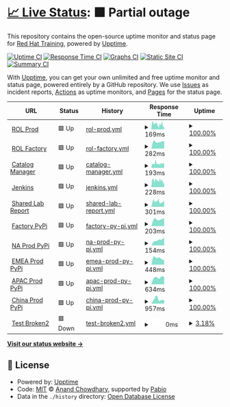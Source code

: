 # [📈 Live Status](https://RedHatTraining.github.io/uptime): <!--live status--> **🟧 Partial outage**

This repository contains the open-source uptime monitor and status page for [Red Hat Training](https://www.redhat.com/en/services/training), powered by [Upptime](https://github.com/upptime/upptime).

[![Uptime CI](https://github.com/RedHatTraining/uptime/workflows/Uptime%20CI/badge.svg)](https://github.com/RedHatTraining/uptime/actions?query=workflow%3A%22Uptime+CI%22)
[![Response Time CI](https://github.com/RedHatTraining/uptime/workflows/Response%20Time%20CI/badge.svg)](https://github.com/RedHatTraining/uptime/actions?query=workflow%3A%22Response+Time+CI%22)
[![Graphs CI](https://github.com/RedHatTraining/uptime/workflows/Graphs%20CI/badge.svg)](https://github.com/RedHatTraining/uptime/actions?query=workflow%3A%22Graphs+CI%22)
[![Static Site CI](https://github.com/RedHatTraining/uptime/workflows/Static%20Site%20CI/badge.svg)](https://github.com/RedHatTraining/uptime/actions?query=workflow%3A%22Static+Site+CI%22)
[![Summary CI](https://github.com/RedHatTraining/uptime/workflows/Summary%20CI/badge.svg)](https://github.com/RedHatTraining/uptime/actions?query=workflow%3A%22Summary+CI%22)

With [Upptime](https://upptime.js.org), you can get your own unlimited and free uptime monitor and status page, powered entirely by a GitHub repository. We use [Issues](https://github.com/RedHatTraining/uptime/issues) as incident reports, [Actions](https://github.com/RedHatTraining/uptime/actions) as uptime monitors, and [Pages](https://RedHatTraining.github.io/uptime) for the status page.

<!--start: status pages-->
<!-- This summary is generated by Upptime (https://github.com/upptime/upptime) -->
<!-- Do not edit this manually, your changes will be overwritten -->
<!-- prettier-ignore -->
| URL | Status | History | Response Time | Uptime |
| --- | ------ | ------- | ------------- | ------ |
| <img alt="" src="https://icons.duckduckgo.com/ip3/rol.redhat.com.ico" height="13"> [ROL Prod](https://rol.redhat.com/rol/app/catalog) | 🟩 Up | [rol-prod.yml](https://github.com/RedHatTraining/uptime/commits/HEAD/history/rol-prod.yml) | <details><summary><img alt="Response time graph" src="./graphs/rol-prod/response-time-week.png" height="20"> 169ms</summary><br><a href="https://RedHatTraining.github.io/uptime/history/rol-prod"><img alt="Response time 169" src="https://img.shields.io/endpoint?url=https%3A%2F%2Fraw.githubusercontent.com%2FRedHatTraining%2Fuptime%2FHEAD%2Fapi%2Frol-prod%2Fresponse-time.json"></a><br><a href="https://RedHatTraining.github.io/uptime/history/rol-prod"><img alt="24-hour response time 139" src="https://img.shields.io/endpoint?url=https%3A%2F%2Fraw.githubusercontent.com%2FRedHatTraining%2Fuptime%2FHEAD%2Fapi%2Frol-prod%2Fresponse-time-day.json"></a><br><a href="https://RedHatTraining.github.io/uptime/history/rol-prod"><img alt="7-day response time 169" src="https://img.shields.io/endpoint?url=https%3A%2F%2Fraw.githubusercontent.com%2FRedHatTraining%2Fuptime%2FHEAD%2Fapi%2Frol-prod%2Fresponse-time-week.json"></a><br><a href="https://RedHatTraining.github.io/uptime/history/rol-prod"><img alt="30-day response time 169" src="https://img.shields.io/endpoint?url=https%3A%2F%2Fraw.githubusercontent.com%2FRedHatTraining%2Fuptime%2FHEAD%2Fapi%2Frol-prod%2Fresponse-time-month.json"></a><br><a href="https://RedHatTraining.github.io/uptime/history/rol-prod"><img alt="1-year response time 169" src="https://img.shields.io/endpoint?url=https%3A%2F%2Fraw.githubusercontent.com%2FRedHatTraining%2Fuptime%2FHEAD%2Fapi%2Frol-prod%2Fresponse-time-year.json"></a></details> | <details><summary><a href="https://RedHatTraining.github.io/uptime/history/rol-prod">100.00%</a></summary><a href="https://RedHatTraining.github.io/uptime/history/rol-prod"><img alt="All-time uptime 100.00%" src="https://img.shields.io/endpoint?url=https%3A%2F%2Fraw.githubusercontent.com%2FRedHatTraining%2Fuptime%2FHEAD%2Fapi%2Frol-prod%2Fuptime.json"></a><br><a href="https://RedHatTraining.github.io/uptime/history/rol-prod"><img alt="24-hour uptime 100.00%" src="https://img.shields.io/endpoint?url=https%3A%2F%2Fraw.githubusercontent.com%2FRedHatTraining%2Fuptime%2FHEAD%2Fapi%2Frol-prod%2Fuptime-day.json"></a><br><a href="https://RedHatTraining.github.io/uptime/history/rol-prod"><img alt="7-day uptime 100.00%" src="https://img.shields.io/endpoint?url=https%3A%2F%2Fraw.githubusercontent.com%2FRedHatTraining%2Fuptime%2FHEAD%2Fapi%2Frol-prod%2Fuptime-week.json"></a><br><a href="https://RedHatTraining.github.io/uptime/history/rol-prod"><img alt="30-day uptime 100.00%" src="https://img.shields.io/endpoint?url=https%3A%2F%2Fraw.githubusercontent.com%2FRedHatTraining%2Fuptime%2FHEAD%2Fapi%2Frol-prod%2Fuptime-month.json"></a><br><a href="https://RedHatTraining.github.io/uptime/history/rol-prod"><img alt="1-year uptime 100.00%" src="https://img.shields.io/endpoint?url=https%3A%2F%2Fraw.githubusercontent.com%2FRedHatTraining%2Fuptime%2FHEAD%2Fapi%2Frol-prod%2Fuptime-year.json"></a></details>
| <img alt="" src="https://icons.duckduckgo.com/ip3/rol-factory.ole.redhat.com.ico" height="13"> [ROL Factory](https://rol-factory.ole.redhat.com/rol/app/) | 🟩 Up | [rol-factory.yml](https://github.com/RedHatTraining/uptime/commits/HEAD/history/rol-factory.yml) | <details><summary><img alt="Response time graph" src="./graphs/rol-factory/response-time-week.png" height="20"> 282ms</summary><br><a href="https://RedHatTraining.github.io/uptime/history/rol-factory"><img alt="Response time 282" src="https://img.shields.io/endpoint?url=https%3A%2F%2Fraw.githubusercontent.com%2FRedHatTraining%2Fuptime%2FHEAD%2Fapi%2Frol-factory%2Fresponse-time.json"></a><br><a href="https://RedHatTraining.github.io/uptime/history/rol-factory"><img alt="24-hour response time 282" src="https://img.shields.io/endpoint?url=https%3A%2F%2Fraw.githubusercontent.com%2FRedHatTraining%2Fuptime%2FHEAD%2Fapi%2Frol-factory%2Fresponse-time-day.json"></a><br><a href="https://RedHatTraining.github.io/uptime/history/rol-factory"><img alt="7-day response time 282" src="https://img.shields.io/endpoint?url=https%3A%2F%2Fraw.githubusercontent.com%2FRedHatTraining%2Fuptime%2FHEAD%2Fapi%2Frol-factory%2Fresponse-time-week.json"></a><br><a href="https://RedHatTraining.github.io/uptime/history/rol-factory"><img alt="30-day response time 282" src="https://img.shields.io/endpoint?url=https%3A%2F%2Fraw.githubusercontent.com%2FRedHatTraining%2Fuptime%2FHEAD%2Fapi%2Frol-factory%2Fresponse-time-month.json"></a><br><a href="https://RedHatTraining.github.io/uptime/history/rol-factory"><img alt="1-year response time 282" src="https://img.shields.io/endpoint?url=https%3A%2F%2Fraw.githubusercontent.com%2FRedHatTraining%2Fuptime%2FHEAD%2Fapi%2Frol-factory%2Fresponse-time-year.json"></a></details> | <details><summary><a href="https://RedHatTraining.github.io/uptime/history/rol-factory">100.00%</a></summary><a href="https://RedHatTraining.github.io/uptime/history/rol-factory"><img alt="All-time uptime 100.00%" src="https://img.shields.io/endpoint?url=https%3A%2F%2Fraw.githubusercontent.com%2FRedHatTraining%2Fuptime%2FHEAD%2Fapi%2Frol-factory%2Fuptime.json"></a><br><a href="https://RedHatTraining.github.io/uptime/history/rol-factory"><img alt="24-hour uptime 100.00%" src="https://img.shields.io/endpoint?url=https%3A%2F%2Fraw.githubusercontent.com%2FRedHatTraining%2Fuptime%2FHEAD%2Fapi%2Frol-factory%2Fuptime-day.json"></a><br><a href="https://RedHatTraining.github.io/uptime/history/rol-factory"><img alt="7-day uptime 100.00%" src="https://img.shields.io/endpoint?url=https%3A%2F%2Fraw.githubusercontent.com%2FRedHatTraining%2Fuptime%2FHEAD%2Fapi%2Frol-factory%2Fuptime-week.json"></a><br><a href="https://RedHatTraining.github.io/uptime/history/rol-factory"><img alt="30-day uptime 100.00%" src="https://img.shields.io/endpoint?url=https%3A%2F%2Fraw.githubusercontent.com%2FRedHatTraining%2Fuptime%2FHEAD%2Fapi%2Frol-factory%2Fuptime-month.json"></a><br><a href="https://RedHatTraining.github.io/uptime/history/rol-factory"><img alt="1-year uptime 100.00%" src="https://img.shields.io/endpoint?url=https%3A%2F%2Fraw.githubusercontent.com%2FRedHatTraining%2Fuptime%2FHEAD%2Fapi%2Frol-factory%2Fuptime-year.json"></a></details>
| <img alt="" src="https://icons.duckduckgo.com/ip3/cm.apps.tools-na150.prod.ole.redhat.com.ico" height="13"> [Catalog Manager](https://cm.apps.tools-na150.prod.ole.redhat.com/) | 🟩 Up | [catalog-manager.yml](https://github.com/RedHatTraining/uptime/commits/HEAD/history/catalog-manager.yml) | <details><summary><img alt="Response time graph" src="./graphs/catalog-manager/response-time-week.png" height="20"> 193ms</summary><br><a href="https://RedHatTraining.github.io/uptime/history/catalog-manager"><img alt="Response time 193" src="https://img.shields.io/endpoint?url=https%3A%2F%2Fraw.githubusercontent.com%2FRedHatTraining%2Fuptime%2FHEAD%2Fapi%2Fcatalog-manager%2Fresponse-time.json"></a><br><a href="https://RedHatTraining.github.io/uptime/history/catalog-manager"><img alt="24-hour response time 179" src="https://img.shields.io/endpoint?url=https%3A%2F%2Fraw.githubusercontent.com%2FRedHatTraining%2Fuptime%2FHEAD%2Fapi%2Fcatalog-manager%2Fresponse-time-day.json"></a><br><a href="https://RedHatTraining.github.io/uptime/history/catalog-manager"><img alt="7-day response time 193" src="https://img.shields.io/endpoint?url=https%3A%2F%2Fraw.githubusercontent.com%2FRedHatTraining%2Fuptime%2FHEAD%2Fapi%2Fcatalog-manager%2Fresponse-time-week.json"></a><br><a href="https://RedHatTraining.github.io/uptime/history/catalog-manager"><img alt="30-day response time 193" src="https://img.shields.io/endpoint?url=https%3A%2F%2Fraw.githubusercontent.com%2FRedHatTraining%2Fuptime%2FHEAD%2Fapi%2Fcatalog-manager%2Fresponse-time-month.json"></a><br><a href="https://RedHatTraining.github.io/uptime/history/catalog-manager"><img alt="1-year response time 193" src="https://img.shields.io/endpoint?url=https%3A%2F%2Fraw.githubusercontent.com%2FRedHatTraining%2Fuptime%2FHEAD%2Fapi%2Fcatalog-manager%2Fresponse-time-year.json"></a></details> | <details><summary><a href="https://RedHatTraining.github.io/uptime/history/catalog-manager">100.00%</a></summary><a href="https://RedHatTraining.github.io/uptime/history/catalog-manager"><img alt="All-time uptime 100.00%" src="https://img.shields.io/endpoint?url=https%3A%2F%2Fraw.githubusercontent.com%2FRedHatTraining%2Fuptime%2FHEAD%2Fapi%2Fcatalog-manager%2Fuptime.json"></a><br><a href="https://RedHatTraining.github.io/uptime/history/catalog-manager"><img alt="24-hour uptime 100.00%" src="https://img.shields.io/endpoint?url=https%3A%2F%2Fraw.githubusercontent.com%2FRedHatTraining%2Fuptime%2FHEAD%2Fapi%2Fcatalog-manager%2Fuptime-day.json"></a><br><a href="https://RedHatTraining.github.io/uptime/history/catalog-manager"><img alt="7-day uptime 100.00%" src="https://img.shields.io/endpoint?url=https%3A%2F%2Fraw.githubusercontent.com%2FRedHatTraining%2Fuptime%2FHEAD%2Fapi%2Fcatalog-manager%2Fuptime-week.json"></a><br><a href="https://RedHatTraining.github.io/uptime/history/catalog-manager"><img alt="30-day uptime 100.00%" src="https://img.shields.io/endpoint?url=https%3A%2F%2Fraw.githubusercontent.com%2FRedHatTraining%2Fuptime%2FHEAD%2Fapi%2Fcatalog-manager%2Fuptime-month.json"></a><br><a href="https://RedHatTraining.github.io/uptime/history/catalog-manager"><img alt="1-year uptime 100.00%" src="https://img.shields.io/endpoint?url=https%3A%2F%2Fraw.githubusercontent.com%2FRedHatTraining%2Fuptime%2FHEAD%2Fapi%2Fcatalog-manager%2Fuptime-year.json"></a></details>
| <img alt="" src="https://icons.duckduckgo.com/ip3/jenkins.prod.nextcle.com.ico" height="13"> [Jenkins](https://jenkins.prod.nextcle.com) | 🟩 Up | [jenkins.yml](https://github.com/RedHatTraining/uptime/commits/HEAD/history/jenkins.yml) | <details><summary><img alt="Response time graph" src="./graphs/jenkins/response-time-week.png" height="20"> 228ms</summary><br><a href="https://RedHatTraining.github.io/uptime/history/jenkins"><img alt="Response time 228" src="https://img.shields.io/endpoint?url=https%3A%2F%2Fraw.githubusercontent.com%2FRedHatTraining%2Fuptime%2FHEAD%2Fapi%2Fjenkins%2Fresponse-time.json"></a><br><a href="https://RedHatTraining.github.io/uptime/history/jenkins"><img alt="24-hour response time 216" src="https://img.shields.io/endpoint?url=https%3A%2F%2Fraw.githubusercontent.com%2FRedHatTraining%2Fuptime%2FHEAD%2Fapi%2Fjenkins%2Fresponse-time-day.json"></a><br><a href="https://RedHatTraining.github.io/uptime/history/jenkins"><img alt="7-day response time 228" src="https://img.shields.io/endpoint?url=https%3A%2F%2Fraw.githubusercontent.com%2FRedHatTraining%2Fuptime%2FHEAD%2Fapi%2Fjenkins%2Fresponse-time-week.json"></a><br><a href="https://RedHatTraining.github.io/uptime/history/jenkins"><img alt="30-day response time 228" src="https://img.shields.io/endpoint?url=https%3A%2F%2Fraw.githubusercontent.com%2FRedHatTraining%2Fuptime%2FHEAD%2Fapi%2Fjenkins%2Fresponse-time-month.json"></a><br><a href="https://RedHatTraining.github.io/uptime/history/jenkins"><img alt="1-year response time 228" src="https://img.shields.io/endpoint?url=https%3A%2F%2Fraw.githubusercontent.com%2FRedHatTraining%2Fuptime%2FHEAD%2Fapi%2Fjenkins%2Fresponse-time-year.json"></a></details> | <details><summary><a href="https://RedHatTraining.github.io/uptime/history/jenkins">100.00%</a></summary><a href="https://RedHatTraining.github.io/uptime/history/jenkins"><img alt="All-time uptime 100.00%" src="https://img.shields.io/endpoint?url=https%3A%2F%2Fraw.githubusercontent.com%2FRedHatTraining%2Fuptime%2FHEAD%2Fapi%2Fjenkins%2Fuptime.json"></a><br><a href="https://RedHatTraining.github.io/uptime/history/jenkins"><img alt="24-hour uptime 100.00%" src="https://img.shields.io/endpoint?url=https%3A%2F%2Fraw.githubusercontent.com%2FRedHatTraining%2Fuptime%2FHEAD%2Fapi%2Fjenkins%2Fuptime-day.json"></a><br><a href="https://RedHatTraining.github.io/uptime/history/jenkins"><img alt="7-day uptime 100.00%" src="https://img.shields.io/endpoint?url=https%3A%2F%2Fraw.githubusercontent.com%2FRedHatTraining%2Fuptime%2FHEAD%2Fapi%2Fjenkins%2Fuptime-week.json"></a><br><a href="https://RedHatTraining.github.io/uptime/history/jenkins"><img alt="30-day uptime 100.00%" src="https://img.shields.io/endpoint?url=https%3A%2F%2Fraw.githubusercontent.com%2FRedHatTraining%2Fuptime%2FHEAD%2Fapi%2Fjenkins%2Fuptime-month.json"></a><br><a href="https://RedHatTraining.github.io/uptime/history/jenkins"><img alt="1-year uptime 100.00%" src="https://img.shields.io/endpoint?url=https%3A%2F%2Fraw.githubusercontent.com%2FRedHatTraining%2Fuptime%2FHEAD%2Fapi%2Fjenkins%2Fuptime-year.json"></a></details>
| <img alt="" src="https://icons.duckduckgo.com/ip3/labs.dle.ole.redhat.com.ico" height="13"> [Shared Lab Report](https://labs.dle.ole.redhat.com) | 🟩 Up | [shared-lab-report.yml](https://github.com/RedHatTraining/uptime/commits/HEAD/history/shared-lab-report.yml) | <details><summary><img alt="Response time graph" src="./graphs/shared-lab-report/response-time-week.png" height="20"> 301ms</summary><br><a href="https://RedHatTraining.github.io/uptime/history/shared-lab-report"><img alt="Response time 301" src="https://img.shields.io/endpoint?url=https%3A%2F%2Fraw.githubusercontent.com%2FRedHatTraining%2Fuptime%2FHEAD%2Fapi%2Fshared-lab-report%2Fresponse-time.json"></a><br><a href="https://RedHatTraining.github.io/uptime/history/shared-lab-report"><img alt="24-hour response time 294" src="https://img.shields.io/endpoint?url=https%3A%2F%2Fraw.githubusercontent.com%2FRedHatTraining%2Fuptime%2FHEAD%2Fapi%2Fshared-lab-report%2Fresponse-time-day.json"></a><br><a href="https://RedHatTraining.github.io/uptime/history/shared-lab-report"><img alt="7-day response time 301" src="https://img.shields.io/endpoint?url=https%3A%2F%2Fraw.githubusercontent.com%2FRedHatTraining%2Fuptime%2FHEAD%2Fapi%2Fshared-lab-report%2Fresponse-time-week.json"></a><br><a href="https://RedHatTraining.github.io/uptime/history/shared-lab-report"><img alt="30-day response time 301" src="https://img.shields.io/endpoint?url=https%3A%2F%2Fraw.githubusercontent.com%2FRedHatTraining%2Fuptime%2FHEAD%2Fapi%2Fshared-lab-report%2Fresponse-time-month.json"></a><br><a href="https://RedHatTraining.github.io/uptime/history/shared-lab-report"><img alt="1-year response time 301" src="https://img.shields.io/endpoint?url=https%3A%2F%2Fraw.githubusercontent.com%2FRedHatTraining%2Fuptime%2FHEAD%2Fapi%2Fshared-lab-report%2Fresponse-time-year.json"></a></details> | <details><summary><a href="https://RedHatTraining.github.io/uptime/history/shared-lab-report">100.00%</a></summary><a href="https://RedHatTraining.github.io/uptime/history/shared-lab-report"><img alt="All-time uptime 100.00%" src="https://img.shields.io/endpoint?url=https%3A%2F%2Fraw.githubusercontent.com%2FRedHatTraining%2Fuptime%2FHEAD%2Fapi%2Fshared-lab-report%2Fuptime.json"></a><br><a href="https://RedHatTraining.github.io/uptime/history/shared-lab-report"><img alt="24-hour uptime 100.00%" src="https://img.shields.io/endpoint?url=https%3A%2F%2Fraw.githubusercontent.com%2FRedHatTraining%2Fuptime%2FHEAD%2Fapi%2Fshared-lab-report%2Fuptime-day.json"></a><br><a href="https://RedHatTraining.github.io/uptime/history/shared-lab-report"><img alt="7-day uptime 100.00%" src="https://img.shields.io/endpoint?url=https%3A%2F%2Fraw.githubusercontent.com%2FRedHatTraining%2Fuptime%2FHEAD%2Fapi%2Fshared-lab-report%2Fuptime-week.json"></a><br><a href="https://RedHatTraining.github.io/uptime/history/shared-lab-report"><img alt="30-day uptime 100.00%" src="https://img.shields.io/endpoint?url=https%3A%2F%2Fraw.githubusercontent.com%2FRedHatTraining%2Fuptime%2FHEAD%2Fapi%2Fshared-lab-report%2Fuptime-month.json"></a><br><a href="https://RedHatTraining.github.io/uptime/history/shared-lab-report"><img alt="1-year uptime 100.00%" src="https://img.shields.io/endpoint?url=https%3A%2F%2Fraw.githubusercontent.com%2FRedHatTraining%2Fuptime%2FHEAD%2Fapi%2Fshared-lab-report%2Fuptime-year.json"></a></details>
| <img alt="" src="https://icons.duckduckgo.com/ip3/pypi.apps.tools-na100.dev.ole.redhat.com.ico" height="13"> [Factory PyPi](https://pypi.apps.tools-na100.dev.ole.redhat.com) | 🟩 Up | [factory-py-pi.yml](https://github.com/RedHatTraining/uptime/commits/HEAD/history/factory-py-pi.yml) | <details><summary><img alt="Response time graph" src="./graphs/factory-py-pi/response-time-week.png" height="20"> 203ms</summary><br><a href="https://RedHatTraining.github.io/uptime/history/factory-py-pi"><img alt="Response time 203" src="https://img.shields.io/endpoint?url=https%3A%2F%2Fraw.githubusercontent.com%2FRedHatTraining%2Fuptime%2FHEAD%2Fapi%2Ffactory-py-pi%2Fresponse-time.json"></a><br><a href="https://RedHatTraining.github.io/uptime/history/factory-py-pi"><img alt="24-hour response time 203" src="https://img.shields.io/endpoint?url=https%3A%2F%2Fraw.githubusercontent.com%2FRedHatTraining%2Fuptime%2FHEAD%2Fapi%2Ffactory-py-pi%2Fresponse-time-day.json"></a><br><a href="https://RedHatTraining.github.io/uptime/history/factory-py-pi"><img alt="7-day response time 203" src="https://img.shields.io/endpoint?url=https%3A%2F%2Fraw.githubusercontent.com%2FRedHatTraining%2Fuptime%2FHEAD%2Fapi%2Ffactory-py-pi%2Fresponse-time-week.json"></a><br><a href="https://RedHatTraining.github.io/uptime/history/factory-py-pi"><img alt="30-day response time 203" src="https://img.shields.io/endpoint?url=https%3A%2F%2Fraw.githubusercontent.com%2FRedHatTraining%2Fuptime%2FHEAD%2Fapi%2Ffactory-py-pi%2Fresponse-time-month.json"></a><br><a href="https://RedHatTraining.github.io/uptime/history/factory-py-pi"><img alt="1-year response time 203" src="https://img.shields.io/endpoint?url=https%3A%2F%2Fraw.githubusercontent.com%2FRedHatTraining%2Fuptime%2FHEAD%2Fapi%2Ffactory-py-pi%2Fresponse-time-year.json"></a></details> | <details><summary><a href="https://RedHatTraining.github.io/uptime/history/factory-py-pi">100.00%</a></summary><a href="https://RedHatTraining.github.io/uptime/history/factory-py-pi"><img alt="All-time uptime 100.00%" src="https://img.shields.io/endpoint?url=https%3A%2F%2Fraw.githubusercontent.com%2FRedHatTraining%2Fuptime%2FHEAD%2Fapi%2Ffactory-py-pi%2Fuptime.json"></a><br><a href="https://RedHatTraining.github.io/uptime/history/factory-py-pi"><img alt="24-hour uptime 100.00%" src="https://img.shields.io/endpoint?url=https%3A%2F%2Fraw.githubusercontent.com%2FRedHatTraining%2Fuptime%2FHEAD%2Fapi%2Ffactory-py-pi%2Fuptime-day.json"></a><br><a href="https://RedHatTraining.github.io/uptime/history/factory-py-pi"><img alt="7-day uptime 100.00%" src="https://img.shields.io/endpoint?url=https%3A%2F%2Fraw.githubusercontent.com%2FRedHatTraining%2Fuptime%2FHEAD%2Fapi%2Ffactory-py-pi%2Fuptime-week.json"></a><br><a href="https://RedHatTraining.github.io/uptime/history/factory-py-pi"><img alt="30-day uptime 100.00%" src="https://img.shields.io/endpoint?url=https%3A%2F%2Fraw.githubusercontent.com%2FRedHatTraining%2Fuptime%2FHEAD%2Fapi%2Ffactory-py-pi%2Fuptime-month.json"></a><br><a href="https://RedHatTraining.github.io/uptime/history/factory-py-pi"><img alt="1-year uptime 100.00%" src="https://img.shields.io/endpoint?url=https%3A%2F%2Fraw.githubusercontent.com%2FRedHatTraining%2Fuptime%2FHEAD%2Fapi%2Ffactory-py-pi%2Fuptime-year.json"></a></details>
| <img alt="" src="https://icons.duckduckgo.com/ip3/pypi.apps.tools-na150.prod.ole.redhat.com.ico" height="13"> [NA Prod PyPi](https://pypi.apps.tools-na150.prod.ole.redhat.com) | 🟩 Up | [na-prod-py-pi.yml](https://github.com/RedHatTraining/uptime/commits/HEAD/history/na-prod-py-pi.yml) | <details><summary><img alt="Response time graph" src="./graphs/na-prod-py-pi/response-time-week.png" height="20"> 154ms</summary><br><a href="https://RedHatTraining.github.io/uptime/history/na-prod-py-pi"><img alt="Response time 154" src="https://img.shields.io/endpoint?url=https%3A%2F%2Fraw.githubusercontent.com%2FRedHatTraining%2Fuptime%2FHEAD%2Fapi%2Fna-prod-py-pi%2Fresponse-time.json"></a><br><a href="https://RedHatTraining.github.io/uptime/history/na-prod-py-pi"><img alt="24-hour response time 154" src="https://img.shields.io/endpoint?url=https%3A%2F%2Fraw.githubusercontent.com%2FRedHatTraining%2Fuptime%2FHEAD%2Fapi%2Fna-prod-py-pi%2Fresponse-time-day.json"></a><br><a href="https://RedHatTraining.github.io/uptime/history/na-prod-py-pi"><img alt="7-day response time 154" src="https://img.shields.io/endpoint?url=https%3A%2F%2Fraw.githubusercontent.com%2FRedHatTraining%2Fuptime%2FHEAD%2Fapi%2Fna-prod-py-pi%2Fresponse-time-week.json"></a><br><a href="https://RedHatTraining.github.io/uptime/history/na-prod-py-pi"><img alt="30-day response time 154" src="https://img.shields.io/endpoint?url=https%3A%2F%2Fraw.githubusercontent.com%2FRedHatTraining%2Fuptime%2FHEAD%2Fapi%2Fna-prod-py-pi%2Fresponse-time-month.json"></a><br><a href="https://RedHatTraining.github.io/uptime/history/na-prod-py-pi"><img alt="1-year response time 154" src="https://img.shields.io/endpoint?url=https%3A%2F%2Fraw.githubusercontent.com%2FRedHatTraining%2Fuptime%2FHEAD%2Fapi%2Fna-prod-py-pi%2Fresponse-time-year.json"></a></details> | <details><summary><a href="https://RedHatTraining.github.io/uptime/history/na-prod-py-pi">100.00%</a></summary><a href="https://RedHatTraining.github.io/uptime/history/na-prod-py-pi"><img alt="All-time uptime 100.00%" src="https://img.shields.io/endpoint?url=https%3A%2F%2Fraw.githubusercontent.com%2FRedHatTraining%2Fuptime%2FHEAD%2Fapi%2Fna-prod-py-pi%2Fuptime.json"></a><br><a href="https://RedHatTraining.github.io/uptime/history/na-prod-py-pi"><img alt="24-hour uptime 100.00%" src="https://img.shields.io/endpoint?url=https%3A%2F%2Fraw.githubusercontent.com%2FRedHatTraining%2Fuptime%2FHEAD%2Fapi%2Fna-prod-py-pi%2Fuptime-day.json"></a><br><a href="https://RedHatTraining.github.io/uptime/history/na-prod-py-pi"><img alt="7-day uptime 100.00%" src="https://img.shields.io/endpoint?url=https%3A%2F%2Fraw.githubusercontent.com%2FRedHatTraining%2Fuptime%2FHEAD%2Fapi%2Fna-prod-py-pi%2Fuptime-week.json"></a><br><a href="https://RedHatTraining.github.io/uptime/history/na-prod-py-pi"><img alt="30-day uptime 100.00%" src="https://img.shields.io/endpoint?url=https%3A%2F%2Fraw.githubusercontent.com%2FRedHatTraining%2Fuptime%2FHEAD%2Fapi%2Fna-prod-py-pi%2Fuptime-month.json"></a><br><a href="https://RedHatTraining.github.io/uptime/history/na-prod-py-pi"><img alt="1-year uptime 100.00%" src="https://img.shields.io/endpoint?url=https%3A%2F%2Fraw.githubusercontent.com%2FRedHatTraining%2Fuptime%2FHEAD%2Fapi%2Fna-prod-py-pi%2Fuptime-year.json"></a></details>
| <img alt="" src="https://icons.duckduckgo.com/ip3/pypi.apps.tools-emea160.prod.ole.redhat.com.ico" height="13"> [EMEA Prod PyPi](https://pypi.apps.tools-emea160.prod.ole.redhat.com) | 🟩 Up | [emea-prod-py-pi.yml](https://github.com/RedHatTraining/uptime/commits/HEAD/history/emea-prod-py-pi.yml) | <details><summary><img alt="Response time graph" src="./graphs/emea-prod-py-pi/response-time-week.png" height="20"> 448ms</summary><br><a href="https://RedHatTraining.github.io/uptime/history/emea-prod-py-pi"><img alt="Response time 448" src="https://img.shields.io/endpoint?url=https%3A%2F%2Fraw.githubusercontent.com%2FRedHatTraining%2Fuptime%2FHEAD%2Fapi%2Femea-prod-py-pi%2Fresponse-time.json"></a><br><a href="https://RedHatTraining.github.io/uptime/history/emea-prod-py-pi"><img alt="24-hour response time 448" src="https://img.shields.io/endpoint?url=https%3A%2F%2Fraw.githubusercontent.com%2FRedHatTraining%2Fuptime%2FHEAD%2Fapi%2Femea-prod-py-pi%2Fresponse-time-day.json"></a><br><a href="https://RedHatTraining.github.io/uptime/history/emea-prod-py-pi"><img alt="7-day response time 448" src="https://img.shields.io/endpoint?url=https%3A%2F%2Fraw.githubusercontent.com%2FRedHatTraining%2Fuptime%2FHEAD%2Fapi%2Femea-prod-py-pi%2Fresponse-time-week.json"></a><br><a href="https://RedHatTraining.github.io/uptime/history/emea-prod-py-pi"><img alt="30-day response time 448" src="https://img.shields.io/endpoint?url=https%3A%2F%2Fraw.githubusercontent.com%2FRedHatTraining%2Fuptime%2FHEAD%2Fapi%2Femea-prod-py-pi%2Fresponse-time-month.json"></a><br><a href="https://RedHatTraining.github.io/uptime/history/emea-prod-py-pi"><img alt="1-year response time 448" src="https://img.shields.io/endpoint?url=https%3A%2F%2Fraw.githubusercontent.com%2FRedHatTraining%2Fuptime%2FHEAD%2Fapi%2Femea-prod-py-pi%2Fresponse-time-year.json"></a></details> | <details><summary><a href="https://RedHatTraining.github.io/uptime/history/emea-prod-py-pi">100.00%</a></summary><a href="https://RedHatTraining.github.io/uptime/history/emea-prod-py-pi"><img alt="All-time uptime 100.00%" src="https://img.shields.io/endpoint?url=https%3A%2F%2Fraw.githubusercontent.com%2FRedHatTraining%2Fuptime%2FHEAD%2Fapi%2Femea-prod-py-pi%2Fuptime.json"></a><br><a href="https://RedHatTraining.github.io/uptime/history/emea-prod-py-pi"><img alt="24-hour uptime 100.00%" src="https://img.shields.io/endpoint?url=https%3A%2F%2Fraw.githubusercontent.com%2FRedHatTraining%2Fuptime%2FHEAD%2Fapi%2Femea-prod-py-pi%2Fuptime-day.json"></a><br><a href="https://RedHatTraining.github.io/uptime/history/emea-prod-py-pi"><img alt="7-day uptime 100.00%" src="https://img.shields.io/endpoint?url=https%3A%2F%2Fraw.githubusercontent.com%2FRedHatTraining%2Fuptime%2FHEAD%2Fapi%2Femea-prod-py-pi%2Fuptime-week.json"></a><br><a href="https://RedHatTraining.github.io/uptime/history/emea-prod-py-pi"><img alt="30-day uptime 100.00%" src="https://img.shields.io/endpoint?url=https%3A%2F%2Fraw.githubusercontent.com%2FRedHatTraining%2Fuptime%2FHEAD%2Fapi%2Femea-prod-py-pi%2Fuptime-month.json"></a><br><a href="https://RedHatTraining.github.io/uptime/history/emea-prod-py-pi"><img alt="1-year uptime 100.00%" src="https://img.shields.io/endpoint?url=https%3A%2F%2Fraw.githubusercontent.com%2FRedHatTraining%2Fuptime%2FHEAD%2Fapi%2Femea-prod-py-pi%2Fuptime-year.json"></a></details>
| <img alt="" src="https://icons.duckduckgo.com/ip3/pypi.apps.tools-apac150.prod.ole.redhat.com.ico" height="13"> [APAC Prod PyPi](https://pypi.apps.tools-apac150.prod.ole.redhat.com) | 🟩 Up | [apac-prod-py-pi.yml](https://github.com/RedHatTraining/uptime/commits/HEAD/history/apac-prod-py-pi.yml) | <details><summary><img alt="Response time graph" src="./graphs/apac-prod-py-pi/response-time-week.png" height="20"> 634ms</summary><br><a href="https://RedHatTraining.github.io/uptime/history/apac-prod-py-pi"><img alt="Response time 634" src="https://img.shields.io/endpoint?url=https%3A%2F%2Fraw.githubusercontent.com%2FRedHatTraining%2Fuptime%2FHEAD%2Fapi%2Fapac-prod-py-pi%2Fresponse-time.json"></a><br><a href="https://RedHatTraining.github.io/uptime/history/apac-prod-py-pi"><img alt="24-hour response time 634" src="https://img.shields.io/endpoint?url=https%3A%2F%2Fraw.githubusercontent.com%2FRedHatTraining%2Fuptime%2FHEAD%2Fapi%2Fapac-prod-py-pi%2Fresponse-time-day.json"></a><br><a href="https://RedHatTraining.github.io/uptime/history/apac-prod-py-pi"><img alt="7-day response time 634" src="https://img.shields.io/endpoint?url=https%3A%2F%2Fraw.githubusercontent.com%2FRedHatTraining%2Fuptime%2FHEAD%2Fapi%2Fapac-prod-py-pi%2Fresponse-time-week.json"></a><br><a href="https://RedHatTraining.github.io/uptime/history/apac-prod-py-pi"><img alt="30-day response time 634" src="https://img.shields.io/endpoint?url=https%3A%2F%2Fraw.githubusercontent.com%2FRedHatTraining%2Fuptime%2FHEAD%2Fapi%2Fapac-prod-py-pi%2Fresponse-time-month.json"></a><br><a href="https://RedHatTraining.github.io/uptime/history/apac-prod-py-pi"><img alt="1-year response time 634" src="https://img.shields.io/endpoint?url=https%3A%2F%2Fraw.githubusercontent.com%2FRedHatTraining%2Fuptime%2FHEAD%2Fapi%2Fapac-prod-py-pi%2Fresponse-time-year.json"></a></details> | <details><summary><a href="https://RedHatTraining.github.io/uptime/history/apac-prod-py-pi">100.00%</a></summary><a href="https://RedHatTraining.github.io/uptime/history/apac-prod-py-pi"><img alt="All-time uptime 100.00%" src="https://img.shields.io/endpoint?url=https%3A%2F%2Fraw.githubusercontent.com%2FRedHatTraining%2Fuptime%2FHEAD%2Fapi%2Fapac-prod-py-pi%2Fuptime.json"></a><br><a href="https://RedHatTraining.github.io/uptime/history/apac-prod-py-pi"><img alt="24-hour uptime 100.00%" src="https://img.shields.io/endpoint?url=https%3A%2F%2Fraw.githubusercontent.com%2FRedHatTraining%2Fuptime%2FHEAD%2Fapi%2Fapac-prod-py-pi%2Fuptime-day.json"></a><br><a href="https://RedHatTraining.github.io/uptime/history/apac-prod-py-pi"><img alt="7-day uptime 100.00%" src="https://img.shields.io/endpoint?url=https%3A%2F%2Fraw.githubusercontent.com%2FRedHatTraining%2Fuptime%2FHEAD%2Fapi%2Fapac-prod-py-pi%2Fuptime-week.json"></a><br><a href="https://RedHatTraining.github.io/uptime/history/apac-prod-py-pi"><img alt="30-day uptime 100.00%" src="https://img.shields.io/endpoint?url=https%3A%2F%2Fraw.githubusercontent.com%2FRedHatTraining%2Fuptime%2FHEAD%2Fapi%2Fapac-prod-py-pi%2Fuptime-month.json"></a><br><a href="https://RedHatTraining.github.io/uptime/history/apac-prod-py-pi"><img alt="1-year uptime 100.00%" src="https://img.shields.io/endpoint?url=https%3A%2F%2Fraw.githubusercontent.com%2FRedHatTraining%2Fuptime%2FHEAD%2Fapi%2Fapac-prod-py-pi%2Fuptime-year.json"></a></details>
| <img alt="" src="https://icons.duckduckgo.com/ip3/pypi.apps.tools-apac152.prod.ole.redhat.com.ico" height="13"> [China Prod PyPi](https://pypi.apps.tools-apac152.prod.ole.redhat.com) | 🟩 Up | [china-prod-py-pi.yml](https://github.com/RedHatTraining/uptime/commits/HEAD/history/china-prod-py-pi.yml) | <details><summary><img alt="Response time graph" src="./graphs/china-prod-py-pi/response-time-week.png" height="20"> 957ms</summary><br><a href="https://RedHatTraining.github.io/uptime/history/china-prod-py-pi"><img alt="Response time 957" src="https://img.shields.io/endpoint?url=https%3A%2F%2Fraw.githubusercontent.com%2FRedHatTraining%2Fuptime%2FHEAD%2Fapi%2Fchina-prod-py-pi%2Fresponse-time.json"></a><br><a href="https://RedHatTraining.github.io/uptime/history/china-prod-py-pi"><img alt="24-hour response time 957" src="https://img.shields.io/endpoint?url=https%3A%2F%2Fraw.githubusercontent.com%2FRedHatTraining%2Fuptime%2FHEAD%2Fapi%2Fchina-prod-py-pi%2Fresponse-time-day.json"></a><br><a href="https://RedHatTraining.github.io/uptime/history/china-prod-py-pi"><img alt="7-day response time 957" src="https://img.shields.io/endpoint?url=https%3A%2F%2Fraw.githubusercontent.com%2FRedHatTraining%2Fuptime%2FHEAD%2Fapi%2Fchina-prod-py-pi%2Fresponse-time-week.json"></a><br><a href="https://RedHatTraining.github.io/uptime/history/china-prod-py-pi"><img alt="30-day response time 957" src="https://img.shields.io/endpoint?url=https%3A%2F%2Fraw.githubusercontent.com%2FRedHatTraining%2Fuptime%2FHEAD%2Fapi%2Fchina-prod-py-pi%2Fresponse-time-month.json"></a><br><a href="https://RedHatTraining.github.io/uptime/history/china-prod-py-pi"><img alt="1-year response time 957" src="https://img.shields.io/endpoint?url=https%3A%2F%2Fraw.githubusercontent.com%2FRedHatTraining%2Fuptime%2FHEAD%2Fapi%2Fchina-prod-py-pi%2Fresponse-time-year.json"></a></details> | <details><summary><a href="https://RedHatTraining.github.io/uptime/history/china-prod-py-pi">100.00%</a></summary><a href="https://RedHatTraining.github.io/uptime/history/china-prod-py-pi"><img alt="All-time uptime 100.00%" src="https://img.shields.io/endpoint?url=https%3A%2F%2Fraw.githubusercontent.com%2FRedHatTraining%2Fuptime%2FHEAD%2Fapi%2Fchina-prod-py-pi%2Fuptime.json"></a><br><a href="https://RedHatTraining.github.io/uptime/history/china-prod-py-pi"><img alt="24-hour uptime 100.00%" src="https://img.shields.io/endpoint?url=https%3A%2F%2Fraw.githubusercontent.com%2FRedHatTraining%2Fuptime%2FHEAD%2Fapi%2Fchina-prod-py-pi%2Fuptime-day.json"></a><br><a href="https://RedHatTraining.github.io/uptime/history/china-prod-py-pi"><img alt="7-day uptime 100.00%" src="https://img.shields.io/endpoint?url=https%3A%2F%2Fraw.githubusercontent.com%2FRedHatTraining%2Fuptime%2FHEAD%2Fapi%2Fchina-prod-py-pi%2Fuptime-week.json"></a><br><a href="https://RedHatTraining.github.io/uptime/history/china-prod-py-pi"><img alt="30-day uptime 100.00%" src="https://img.shields.io/endpoint?url=https%3A%2F%2Fraw.githubusercontent.com%2FRedHatTraining%2Fuptime%2FHEAD%2Fapi%2Fchina-prod-py-pi%2Fuptime-month.json"></a><br><a href="https://RedHatTraining.github.io/uptime/history/china-prod-py-pi"><img alt="1-year uptime 100.00%" src="https://img.shields.io/endpoint?url=https%3A%2F%2Fraw.githubusercontent.com%2FRedHatTraining%2Fuptime%2FHEAD%2Fapi%2Fchina-prod-py-pi%2Fuptime-year.json"></a></details>
| <img alt="" src="https://icons.duckduckgo.com/ip3/aurlthatdoesntexist.com.org.ico" height="13"> [Test Broken2](https://aurlthatdoesntexist.com.org) | 🟥 Down | [test-broken2.yml](https://github.com/RedHatTraining/uptime/commits/HEAD/history/test-broken2.yml) | <details><summary><img alt="Response time graph" src="./graphs/test-broken2/response-time-week.png" height="20"> 0ms</summary><br><a href="https://RedHatTraining.github.io/uptime/history/test-broken2"><img alt="Response time 0" src="https://img.shields.io/endpoint?url=https%3A%2F%2Fraw.githubusercontent.com%2FRedHatTraining%2Fuptime%2FHEAD%2Fapi%2Ftest-broken2%2Fresponse-time.json"></a><br><a href="https://RedHatTraining.github.io/uptime/history/test-broken2"><img alt="24-hour response time 0" src="https://img.shields.io/endpoint?url=https%3A%2F%2Fraw.githubusercontent.com%2FRedHatTraining%2Fuptime%2FHEAD%2Fapi%2Ftest-broken2%2Fresponse-time-day.json"></a><br><a href="https://RedHatTraining.github.io/uptime/history/test-broken2"><img alt="7-day response time 0" src="https://img.shields.io/endpoint?url=https%3A%2F%2Fraw.githubusercontent.com%2FRedHatTraining%2Fuptime%2FHEAD%2Fapi%2Ftest-broken2%2Fresponse-time-week.json"></a><br><a href="https://RedHatTraining.github.io/uptime/history/test-broken2"><img alt="30-day response time 0" src="https://img.shields.io/endpoint?url=https%3A%2F%2Fraw.githubusercontent.com%2FRedHatTraining%2Fuptime%2FHEAD%2Fapi%2Ftest-broken2%2Fresponse-time-month.json"></a><br><a href="https://RedHatTraining.github.io/uptime/history/test-broken2"><img alt="1-year response time 0" src="https://img.shields.io/endpoint?url=https%3A%2F%2Fraw.githubusercontent.com%2FRedHatTraining%2Fuptime%2FHEAD%2Fapi%2Ftest-broken2%2Fresponse-time-year.json"></a></details> | <details><summary><a href="https://RedHatTraining.github.io/uptime/history/test-broken2">3.18%</a></summary><a href="https://RedHatTraining.github.io/uptime/history/test-broken2"><img alt="All-time uptime 3.18%" src="https://img.shields.io/endpoint?url=https%3A%2F%2Fraw.githubusercontent.com%2FRedHatTraining%2Fuptime%2FHEAD%2Fapi%2Ftest-broken2%2Fuptime.json"></a><br><a href="https://RedHatTraining.github.io/uptime/history/test-broken2"><img alt="24-hour uptime 3.18%" src="https://img.shields.io/endpoint?url=https%3A%2F%2Fraw.githubusercontent.com%2FRedHatTraining%2Fuptime%2FHEAD%2Fapi%2Ftest-broken2%2Fuptime-day.json"></a><br><a href="https://RedHatTraining.github.io/uptime/history/test-broken2"><img alt="7-day uptime 3.18%" src="https://img.shields.io/endpoint?url=https%3A%2F%2Fraw.githubusercontent.com%2FRedHatTraining%2Fuptime%2FHEAD%2Fapi%2Ftest-broken2%2Fuptime-week.json"></a><br><a href="https://RedHatTraining.github.io/uptime/history/test-broken2"><img alt="30-day uptime 3.18%" src="https://img.shields.io/endpoint?url=https%3A%2F%2Fraw.githubusercontent.com%2FRedHatTraining%2Fuptime%2FHEAD%2Fapi%2Ftest-broken2%2Fuptime-month.json"></a><br><a href="https://RedHatTraining.github.io/uptime/history/test-broken2"><img alt="1-year uptime 3.18%" src="https://img.shields.io/endpoint?url=https%3A%2F%2Fraw.githubusercontent.com%2FRedHatTraining%2Fuptime%2FHEAD%2Fapi%2Ftest-broken2%2Fuptime-year.json"></a></details>

<!--end: status pages-->

[**Visit our status website →**](https://RedHatTraining.github.io/uptime)

## 📄 License

- Powered by: [Upptime](https://github.com/upptime/upptime)
- Code: [MIT](./LICENSE) © [Anand Chowdhary](https://anandchowdhary.com), supported by [Pabio](https://pabio.com)
- Data in the `./history` directory: [Open Database License](https://opendatacommons.org/licenses/odbl/1-0/)
